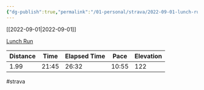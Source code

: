 ```yaml
---
{"dg-publish":true,"permalink":"/01-personal/strava/2022-09-01-lunch-run/"}
---
```



[[2022-09-01\|2022-09-01]]

[Lunch Run](https://www.strava.com/activities/7739423979)

| Distance | Time  | Elapsed Time | Pace  | Elevation |
| -------- | ----- | ------------ | ----- | --------- |
| 1.99     | 21:45 | 26:32        | 10:55 | 122       |




#strava
